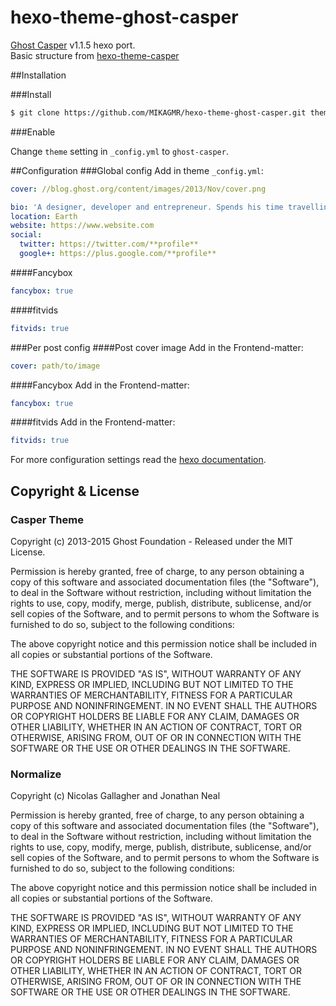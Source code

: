 # hexo-theme-ghost-casper
[Ghost Casper](https://github.com/TryGhost/Casper) v1.1.5 hexo port.  
Basic structure from [hexo-theme-casper](https://github.com/kywk/hexo-theme-casper)

##Installation

###Install

``` bash
$ git clone https://github.com/MIKAGMR/hexo-theme-ghost-casper.git themes/ghost-casper
```

###Enable

Change `theme` setting in `_config.yml` to `ghost-casper`.

##Configuration
###Global config
Add in theme `_config.yml`:

``` yml
cover: //blog.ghost.org/content/images/2013/Nov/cover.png

bio: 'A designer, developer and entrepreneur. Spends his time travelling the world with a bag of kites. Likes journalism and publishing platforms.'
location: Earth
website: https://www.website.com
social:
  twitter: https://twitter.com/**profile**
  google+: https://plus.google.com/**profile**
```

####Fancybox
``` yml
fancybox: true
```

####fitvids
``` yml
fitvids: true
```

###Per post config
####Post cover image
Add in the Frontend-matter:
``` yml
cover: path/to/image
```

####Fancybox
Add in the Frontend-matter:
``` yml
fancybox: true
```

####fitvids
Add in the Frontend-matter:
``` yml
fitvids: true
```

For more configuration settings read the [hexo documentation](http://hexo.io/docs/configuration.html).

## Copyright & License

### Casper Theme
Copyright (c) 2013-2015 Ghost Foundation - Released under the MIT License.

Permission is hereby granted, free of charge, to any person obtaining a copy of this software and associated documentation files (the "Software"), to deal in the Software without restriction, including without limitation the rights to use, copy, modify, merge, publish, distribute, sublicense, and/or sell copies of the Software, and to permit persons to whom the Software is furnished to do so, subject to the following conditions:

The above copyright notice and this permission notice shall be included in all copies or substantial portions of the Software.

THE SOFTWARE IS PROVIDED "AS IS", WITHOUT WARRANTY OF ANY KIND, EXPRESS OR IMPLIED, INCLUDING BUT NOT LIMITED TO THE WARRANTIES OF MERCHANTABILITY, FITNESS FOR A PARTICULAR PURPOSE AND
NONINFRINGEMENT. IN NO EVENT SHALL THE AUTHORS OR COPYRIGHT HOLDERS BE LIABLE FOR ANY CLAIM, DAMAGES OR OTHER LIABILITY, WHETHER IN AN ACTION OF CONTRACT, TORT OR OTHERWISE, ARISING FROM, OUT OF OR IN CONNECTION WITH THE SOFTWARE OR THE USE OR OTHER DEALINGS IN THE SOFTWARE.

### Normalize

Copyright (c) Nicolas Gallagher and Jonathan Neal

Permission is hereby granted, free of charge, to any person obtaining a copy of
this software and associated documentation files (the "Software"), to deal in
the Software without restriction, including without limitation the rights to
use, copy, modify, merge, publish, distribute, sublicense, and/or sell copies
of the Software, and to permit persons to whom the Software is furnished to do
so, subject to the following conditions:

The above copyright notice and this permission notice shall be included in all
copies or substantial portions of the Software.

THE SOFTWARE IS PROVIDED "AS IS", WITHOUT WARRANTY OF ANY KIND, EXPRESS OR
IMPLIED, INCLUDING BUT NOT LIMITED TO THE WARRANTIES OF MERCHANTABILITY,
FITNESS FOR A PARTICULAR PURPOSE AND NONINFRINGEMENT. IN NO EVENT SHALL THE
AUTHORS OR COPYRIGHT HOLDERS BE LIABLE FOR ANY CLAIM, DAMAGES OR OTHER
LIABILITY, WHETHER IN AN ACTION OF CONTRACT, TORT OR OTHERWISE, ARISING FROM,
OUT OF OR IN CONNECTION WITH THE SOFTWARE OR THE USE OR OTHER DEALINGS IN THE
SOFTWARE.
